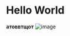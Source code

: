# Hello World
**атоввтщот**
![image](https://user-images.githubusercontent.com/119815170/205513694-2f29aeb0-8cc9-4fb4-8a67-5a4bb4788eee.png)
